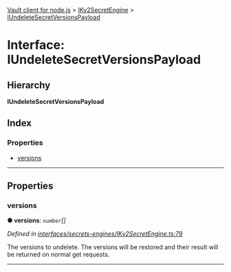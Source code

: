 [Vault client for node.js](../README.md) > [IKv2SecretEngine](../modules/ikv2secretengine.md) > [IUndeleteSecretVersionsPayload](../interfaces/ikv2secretengine.iundeletesecretversionspayload.md)

# Interface: IUndeleteSecretVersionsPayload

## Hierarchy

**IUndeleteSecretVersionsPayload**

## Index

### Properties

* [versions](ikv2secretengine.iundeletesecretversionspayload.md#versions)

---

## Properties

<a id="versions"></a>

###  versions

**● versions**: *`number`[]*

*Defined in [interfaces/secrets-engines/IKv2SecretEngine.ts:79](https://github.com/theogravity/vault-tacular/blob/cbfbab1/src/interfaces/secrets-engines/IKv2SecretEngine.ts#L79)*

The versions to undelete. The versions will be restored and their result will be returned on normal get requests.

___

